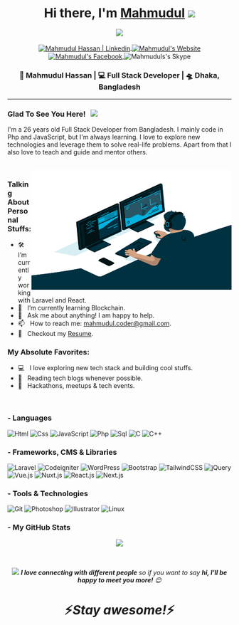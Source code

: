<div align="center">
   <h1>Hi there, I'm <a href="https://mahmudulhassan.me">Mahmudul</a> <img src="https://media.giphy.com/media/hvRJCLFzcasrR4ia7z/giphy.gif" width="25px"> </h1>
   <img src="https://pronoun.cyou/x/y?subject=He&object=Him&height=20"> 
</div>

<p align='center'>
<a href="https://www.linkedin.com/in/promahmudul/">
  <img align="center" alt="Mahmudul Hassan | Linkedin" src="https://img.shields.io/badge/-LinkedIn-0e76a8?style=flat-square&logo=Linkedin&logoColor=white" />
</a>
<a href="https://mahmudulhassan.me/">
  <img align="center" alt="Mahmudul's Website" src="https://img.shields.io/badge/Website-3b5998?style=flat-square&logo=google-chrome&logoColor=white" />
</a>
<a href="https://facebook.com/ProMahmudul">
  <img align="center" alt="Mahmudul's Facebook" src="https://img.shields.io/badge/Facebook-0D88F0?style=flat-square&logo=facebook&logoColor=white" />
</a>
<img align="center" alt="Mahmuduls's Skype" src="https://img.shields.io/badge/engrhassan7-0094E1?style=flat-square&logo=skype&logoColor=white" />
 </p>


<div align="center">
<h3>👨‍ Mahmudul Hassan | 💻 Full Stack Developer | 🛸 Dhaka, Bangladesh</h3>
</div>

<hr>

### Glad To See You Here! &nbsp; ![](https://visitor-badge.glitch.me/badge?page_id=ProMahmudul&style=flat-square&color=0088cc)

I'm a 26 years old Full Stack Developer from Bangladesh. I mainly code in Php and JavaScript, but I'm always learning. I love to explore new technologies and leverage them to solve real-life problems. Apart from that I also love to teach and guide and mentor others.

<br />
<img align="right" height="270px" width="450px" alt="GIF" src="https://raw.githubusercontent.com/ProMahmudul/ProMahmudul/main/code.gif" />

### Talking About Personal Stuffs:

- 🛠 &nbsp; I’m currently working with Laravel and React.
- 🚀 &nbsp; I’m currently learning Blockchain.
- 💬 &nbsp; Ask me about anything! I am happy to help.
- 📫 &nbsp; How to reach me: mahmudul.coder@gmail.com.
- 📝 &nbsp; Checkout my [Resume](https://drive.google.com/file/d/1dJ-kvMlMWyPbtxiTS32StaJfjQrOMSRx/view).

### My Absolute Favorites:

- 💻 &nbsp; I love exploring new tech stack and building cool stuffs.
- 📰 &nbsp; Reading tech blogs whenever possible.
- 🍕 &nbsp; Hackathons, meetups & tech events.


<br />

### - Languages
![Html](https://img.shields.io/badge/-Html-000?&logo=html5&logoColor=fff)
![Css](https://img.shields.io/badge/-Css-000?&logo=Css3&logoColor=fff)
![JavaScript](https://img.shields.io/badge/-JavaScript-000?&logo=JavaScript&logoColor=fff)
![Php](https://img.shields.io/badge/-Php-000?&logo=php&logoColor=fff)
![Sql](https://img.shields.io/badge/-SQL-000?&logo=mysql&logoColor=fff)
![C](https://img.shields.io/badge/-C-000?&logo=c&logoColor=fff)
![C++](https://img.shields.io/badge/-C++-000?&logo=c%2b%2b&logoColor=fff)

### - Frameworks, CMS & Libraries
![Laravel](https://img.shields.io/badge/-Laravel-000?&logo=Laravel&logoColor=fff)
![Codeigniter](https://img.shields.io/badge/-Codeigniter-000?&logo=Codeigniter&logoColor=fff)
![WordPress](https://img.shields.io/badge/-WordPress-000?&logo=WordPress&logoColor=fff)
![Bootstrap](https://img.shields.io/badge/-Bootstrap-000?&logo=Bootstrap&logoColor=fff)
![TailwindCSS](https://img.shields.io/badge/-TailwindCSS-000?&logo=TailwindCSS&logoColor=fff)
![jQuery](https://img.shields.io/badge/-jQuery-000?&logo=jQuery&logoColor=fff)
![Vue.js](https://img.shields.io/badge/-Vue.js-000?&logo=Vue.js&logoColor=fff)
![Nuxt.js](https://img.shields.io/badge/-Nuxt.js-000?&logo=Nuxt.js&logoColor=fff)
![React.js](https://img.shields.io/badge/-React.js-000?&logo=React&logoColor=fff)
![Next.js](https://img.shields.io/badge/-Next.js-000?&logo=Next.js&logoColor=fff)

### - Tools & Technologies
![Git](https://img.shields.io/badge/-Git-000?&logo=Git&logoColor=fff)
![Photoshop](https://img.shields.io/badge/-Adobe&nbsp;Photoshop-000?&logo=Adobe-Photoshop&logoColor=fff)
![Illustrator](https://img.shields.io/badge/-Adobe&nbsp;Illustrator-000?&logo=Adobe-illustrator&logoColor=fff)
![Linux](https://img.shields.io/badge/-Linux-000?&logo=Linux&logoColor=fff)



### - My GitHub Stats

<p align="center" >
<a href="https://github.com/promahmudul/github-readme-stats"> 
    <img  src="https://github-readme-stats.vercel.app/api?username=ProMahmudul&&show_icons=true&theme=radical"/>
  </a>
</p>

<br>

<p align="center" >
<img src="https://media.giphy.com/media/LnQjpWaON8nhr21vNW/giphy.gif" width="60"> <em><b>I love connecting with different people</b> so if you want to say <b>hi, I'll be happy to meet you more!</b> 😊</em>
</p>
<h1 align='center'>⚡️<i>Stay awesome!</i>⚡️</h1>
